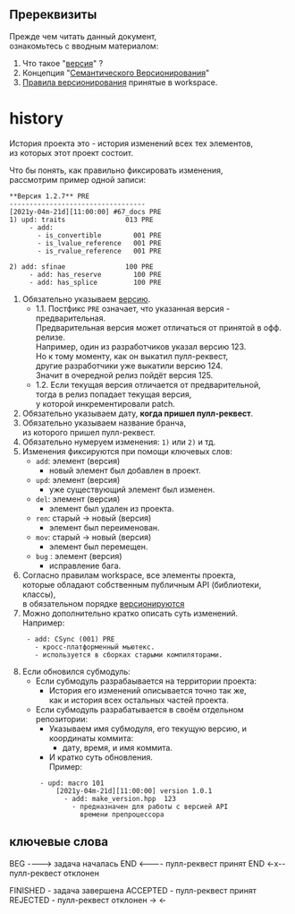 ﻿
Пререквизиты
------------  
Прежде чем читать данный документ,  
ознакомьтесь с вводным материалом:  

1) Что такое "[версия][VER]" ?  
2) Концепция "[Семантического Версионирования][SV]"  
3) [Правила версионирования][WV] принятые в workspace.  

[VER]: version/010-version-format.md     "общие сведения"  
[SV]:  version/020-version-semantic.md   "семантическое версионирование"  
[WV]:  version/030-version-workspace.md  "правила версионирования принятые в workspace"  

history
=======
История проекта это - история изменений всех тех элементов,  
из которых этот проект состоит.  

Что бы понять, как правильно фиксировать изменения,  
рассмотрим пример одной записи:  

```
**Версия 1.2.7** PRE
----------------------------------
[2021y-04m-21d][11:00:00] #67_docs PRE
1) upd: traits               013 PRE
     - add: 
       - is_convertible        001 PRE
       - is_lvalue_reference   001 PRE
       - is_rvalue_reference   001 PRE

2) add: sfinae               100 PRE
     - add: has_reserve        100 PRE
     - add: has_splice         100 PRE

```

1. Обязательно указываем [версию][WV].  
   - 1.1. Постфикс `PRE` означает, что указанная версия - предварительная.  
          Предварительная версия может отличаться от принятой в офф. релизе.  
          Например, один из разработчиков указал версию 123.  
          Но к тому моменту, как он выкатил пулл-реквест,  
          другие разработчики уже выкатили версию 124.  
          Значит в очередной релиз пойдёт версия 125.  
   - 1.2. Если текущая версия отличается от предварительной,  
          тогда в релиз попадает текущая версия,  
          у которой инкрементировали patch.  
2. Обязательно указываем дату, **когда пришел пулл-реквест**.  
3. Обязательно указываем название бранча,  
   из которого пришел пулл-реквест.  
4. Обязательно нумеруем изменения: ```1)``` или ```2)``` и тд.  
5. Изменения фиксируются при помощи ключевых слов:  
     - `add`: элемент (версия)  
       - новый элемент был добавлен в проект.  
     - `upd`: элемент (версия)  
       - уже существующий элемент был изменен.  
     - `del`: элемент (версия)  
       - элемент был удален из проекта.  
     - `ren`: старый -> новый (версия)  
       - элемент был переименован.  
     - `mov`: старый -> новый (версия)  
       - элемент был перемещен.  
     - `bug` : элемент (версия)  
       - исправление бага.  
6. Согласно правилам workspace, все элементы проекта,  
   которые обладают собственным публичным API (библиотеки, классы),  
   в обязательном порядке [версионируются][SV]  
7. Можно дополнительно кратко описать суть изменений.  
   Например:  
   ```
    - add: CSync (001) PRE  
      - кросс-платформенный мьютекс.  
      - используется в сборках старыми компиляторами.  
   ``` 
8. Если обновился субмодуль:  
   - Если субмодуль разрабаывается на территории проекта:  
     - История его изменений описывается точно так же,  
       как и история всех остальных частей проекта.  
   - Если субмодуль разрабатывается в своём отдельном репозитории:  
     - Указываем имя субмодуля, его текущую версию, и координаты коммита:  
       - дату, время, и имя коммита.  
     - И кратко суть обновления.  
     Пример:  
     ```
      - upd: macro 101  
          [2021y-04m-21d][11:00:00] version 1.0.1  
            - add: make_version.hpp  123  
              - предназначен для работы с версией API  
                времени препроцессора  
     ``` 


ключевые слова
--------------
BEG ----> задача началась
END <---- пулл-реквест принят
END <-x-- пулл-реквест отклонен


FINISHED - задача завершена
ACCEPTED - пулл-реквест принят
REJECTED - пулл-реквест отклонен
->
<-



[SV]: 003-semantic-version.md "Семантическое версионирование"  
[WV]: 003-workspace-version.md "Workspace`s версионирование"  
